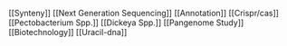 [[Synteny]]
[[Next Generation Sequencing]]
[[Annotation]]
[[Crispr/cas]]
[[Pectobacterium Spp.]]
[[Dickeya Spp.]]
[[Pangenome Study]]
[[Biotechnology]]
[[Uracil-dna]]
